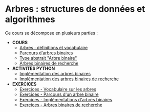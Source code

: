 # Arbres : structures de données et algorithmes

Ce cours se décompose en plusieurs parties :

* **COURS**
    * [Arbres : définitions et vocabulaire](vocabulaire.md)
    * [Parcours d'arbres binaires](parcours.md)
    * [Type abstrait "Arbre binaire"](type_abstrait.md)
    * [Arbres binaires de recherche](abr.md)
* **ACTIVITES PYTHON**
    * [Implémentation des arbres binaires](implementation_arbres.md)
    * [Implémentation des arbres binaires de recherche](implementation_abr.md)
* **EXERCICES**
    * [Exercices - Vocabulaire sur les arbres](exercices_vocabulaire.md)
    * [Exercices - Parcours d'un arbre binaire](exercices_parcours.md)
    * [Exercices - Implémentations d'arbres binaires](implementations_arbres.md)
    * [Exercices - Arbres binaires de recherche](exercices_abr.md)
